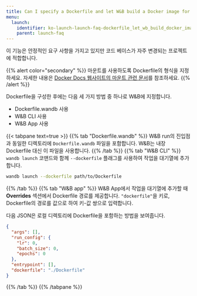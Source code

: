 ```yaml
---
title: Can I specify a Dockerfile and let W&B build a Docker image for me?
menu:
  launch:
    identifier: ko-launch-launch-faq-dockerfile_let_wb_build_docker_image_me
    parent: launch-faq
---
```


이 기능은 안정적인 요구 사항을 가지고 있지만 코드 베이스가 자주 변경되는 프로젝트에 적합합니다.

{{% alert color="secondary" %}}
마운트를 사용하도록 Dockerfile의 형식을 지정하세요. 자세한 내용은 [Docker Docs 웹사이트의 마운트 관련 문서](https://docs.docker.com/build/guide/mounts/)를 참조하세요.
{{% /alert %}}

Dockerfile을 구성한 후에는 다음 세 가지 방법 중 하나로 W&B에 지정합니다.

* Dockerfile.wandb 사용
* W&B CLI 사용
* W&B App 사용

{{< tabpane text=true >}}
{{% tab "Dockerfile.wandb" %}}
W&B run의 진입점과 동일한 디렉토리에 `Dockerfile.wandb` 파일을 포함합니다. W&B는 내장 Dockerfile 대신 이 파일을 사용합니다.
{{% /tab %}}
{{% tab "W&B CLI" %}}
`wandb launch` 코맨드와 함께 `--dockerfile` 플래그를 사용하여 작업을 대기열에 추가합니다.

```bash
wandb launch --dockerfile path/to/Dockerfile
```
{{% /tab %}}
{{% tab "W&B app" %}}
W&B App에서 작업을 대기열에 추가할 때 **Overrides** 섹션에서 Dockerfile 경로를 제공합니다. `"dockerfile"`을 키로, Dockerfile의 경로를 값으로 하여 키-값 쌍으로 입력합니다.

다음 JSON은 로컬 디렉토리에 Dockerfile을 포함하는 방법을 보여줍니다.

```json title="Launch job W&B App"
{
  "args": [],
  "run_config": {
    "lr": 0,
    "batch_size": 0,
    "epochs": 0
  },
  "entrypoint": [],
  "dockerfile": "./Dockerfile"
}
```
{{% /tab %}}
{{% /tabpane %}}
